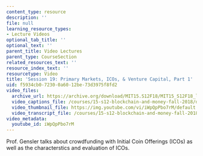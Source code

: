 ```yaml
---
content_type: resource
description: ''
file: null
learning_resource_types:
- Lecture Videos
optional_tab_title: ''
optional_text: ''
parent_title: Video Lectures
parent_type: CourseSection
related_resources_text: ''
resource_index_text: ''
resourcetype: Video
title: 'Session 19: Primary Markets, ICOs, & Venture Capital, Part 1'
uid: f5934cb0-7230-0a60-12be-73d3975f8fd2
video_files:
  archive_url: https://archive.org/download/MIT15.S12F18/MIT15_S12F18_lec19_300k.mp4
  video_captions_file: /courses/15-s12-blockchain-and-money-fall-2018/d88e2aee5015578c808271218974c46c_iWpQpPbo7rM.vtt
  video_thumbnail_file: https://img.youtube.com/vi/iWpQpPbo7rM/default.jpg
  video_transcript_file: /courses/15-s12-blockchain-and-money-fall-2018/e61959b6eabd1e77876b2765ee654d8e_iWpQpPbo7rM.pdf
video_metadata:
  youtube_id: iWpQpPbo7rM
---
```


Prof. Gensler talks about crowdfunding with Initial Coin Offerings (ICOs) as well as the characterstics and evaluation of ICOs.